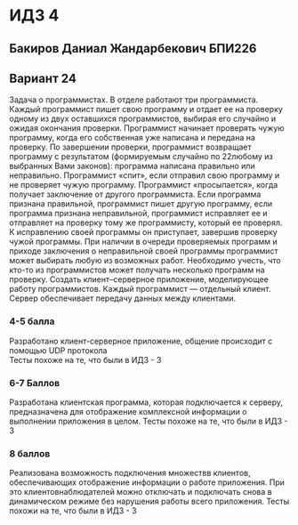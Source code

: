 # ИДЗ 4
## Бакиров Даниал Жандарбекович БПИ226
## Вариант 24
Задача о программистах. В отделе работают три программиста. Каждый программист пишет свою программу и отдает ее на проверку одному из двух оставшихся программистов, выбирая его случайно и ожидая окончания проверки. Программист начинает проверять чужую программу, когда его собственная уже написана и передана на проверку. По завершении проверки, программист возвращает программу с результатом (формируемым случайно по 22любому из выбранных Вами законов): программа написана правильно или неправильно. Программист «спит», если отправил свою программу и не проверяет чужую программу. Программист «просыпается», когда получает заключение от другого программиста. Если программа признана правильной, программист пишет другую программу, если программа признана неправильной, программист исправляет ее и отправляет на проверку тому же программисту, который ее проверял. К исправлению своей программы он приступает, завершив проверку чужой программы. При наличии в очереди проверяемых программ и приходе заключения о неправильной своей программы программист может выбирать любую из возможных работ. Необходимо учесть, что кто-то из программистов может получать несколько программ на проверку. Создать клиент–серверное приложение, моделирующее работу программистов. Каждый программист — отдельный клиент. Сервер обеспечивает передачу данных между клиентами.

### 4-5 балла 
Разработано клиент-серверное приложение, общение происходит с помощью UDP протокола\
Тесты похоже на те, что были в ИДЗ - 3

### 6-7 Баллов
Разработана клиентская программа, которая подключается к серверу, предназначена для отображение комплексной информации о выполнении приложения в целом.
Тесты похоже на те, что были в ИДЗ - 3

### 8 баллов 
Реализована возможность подключения множествв клиентов, обеспечивающих отображение информации о работе приложения. При это клиентовнаблюдателей можно отключать и подключать снова в динамическом режиме без нарушения работы всего приложения.
Тесты похожи на те, что были в ИДЗ - 3